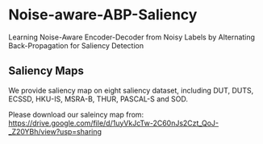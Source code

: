 # Noise-aware-ABP-Saliency
Learning Noise-Aware Encoder-Decoder from Noisy Labels by Alternating Back-Propagation for Saliency Detection

## Saliency Maps
We provide saliency map on eight saliency dataset, including DUT, DUTS, ECSSD, HKU-IS, MSRA-B, THUR, PASCAL-S and SOD.

Please download our saleincy map from:
https://drive.google.com/file/d/1uyVkJcTw-2C60nJs2Czt_QoJ-_Z20YBh/view?usp=sharing
